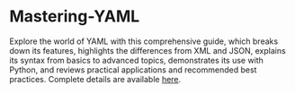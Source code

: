 # Mastering-YAML
Explore the world of YAML with this comprehensive guide, which breaks down its features, highlights the differences from XML and JSON, explains its syntax from basics to advanced topics, demonstrates its use with Python, and reviews practical applications and recommended best practices. Complete details are available [here](https://github.com/srimarrivada/Mastering-YAML/blob/main/Mastering_YAML.pdf).
